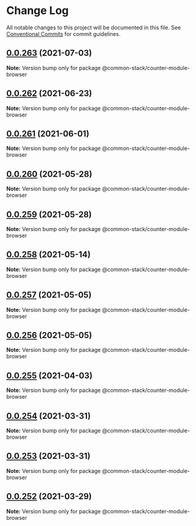 # Change Log

All notable changes to this project will be documented in this file.
See [Conventional Commits](https://conventionalcommits.org) for commit guidelines.

## [0.0.263](https://github.com/cdmbase/common-stack/compare/v0.0.262...v0.0.263) (2021-07-03)

**Note:** Version bump only for package @common-stack/counter-module-browser





## [0.0.262](https://github.com/cdmbase/common-stack/compare/v0.0.261...v0.0.262) (2021-06-23)

**Note:** Version bump only for package @common-stack/counter-module-browser





## [0.0.261](https://github.com/cdmbase/common-stack/compare/v0.0.260...v0.0.261) (2021-06-01)

**Note:** Version bump only for package @common-stack/counter-module-browser





## [0.0.260](https://github.com/cdmbase/common-stack/compare/v0.0.259...v0.0.260) (2021-05-28)

**Note:** Version bump only for package @common-stack/counter-module-browser





## [0.0.259](https://github.com/cdmbase/common-stack/compare/v0.0.258...v0.0.259) (2021-05-28)

**Note:** Version bump only for package @common-stack/counter-module-browser





## [0.0.258](https://github.com/cdmbase/common-stack/compare/v0.0.257...v0.0.258) (2021-05-14)

**Note:** Version bump only for package @common-stack/counter-module-browser





## [0.0.257](https://github.com/cdmbase/common-stack/compare/v0.0.256...v0.0.257) (2021-05-05)

**Note:** Version bump only for package @common-stack/counter-module-browser





## [0.0.256](https://github.com/cdmbase/common-stack/compare/v0.0.255...v0.0.256) (2021-05-05)

**Note:** Version bump only for package @common-stack/counter-module-browser





## [0.0.255](https://github.com/cdmbase/common-stack/compare/v0.0.254...v0.0.255) (2021-04-03)

**Note:** Version bump only for package @common-stack/counter-module-browser





## [0.0.254](https://github.com/cdmbase/common-stack/compare/v0.0.253...v0.0.254) (2021-03-31)

**Note:** Version bump only for package @common-stack/counter-module-browser





## [0.0.253](https://github.com/cdmbase/common-stack/compare/v0.0.252...v0.0.253) (2021-03-31)

**Note:** Version bump only for package @common-stack/counter-module-browser





## [0.0.252](https://github.com/cdmbase/common-stack/compare/v0.0.251...v0.0.252) (2021-03-29)

**Note:** Version bump only for package @common-stack/counter-module-browser
